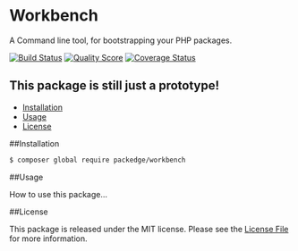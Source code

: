 # Workbench
A  Command line tool, for bootstrapping your PHP packages.

[![Build Status](https://img.shields.io/travis/packedge/workbench/master.svg?style=flat-square)](https://travis-ci.org/packedge/workbench)
[![Quality Score](https://img.shields.io/scrutinizer/g/packedge/workbench.svg?style=flat-square)](https://scrutinizer-ci.com/g/packedge/workbench)
[![Coverage Status](https://img.shields.io/scrutinizer/coverage/g/packedge/workbench.svg?style=flat-square)](https://scrutinizer-ci.com/g/packedge/workbench/code-structure)

## This package is still just a prototype!

- [Installation](#installation)
- [Usage](#usage)
- [License](#license)

##Installation

``` bash
$ composer global require packedge/workbench
```

##Usage

How to use this package...

##License

This package is released under the MIT license. Please see the [License File](LICENSE) for more information.
